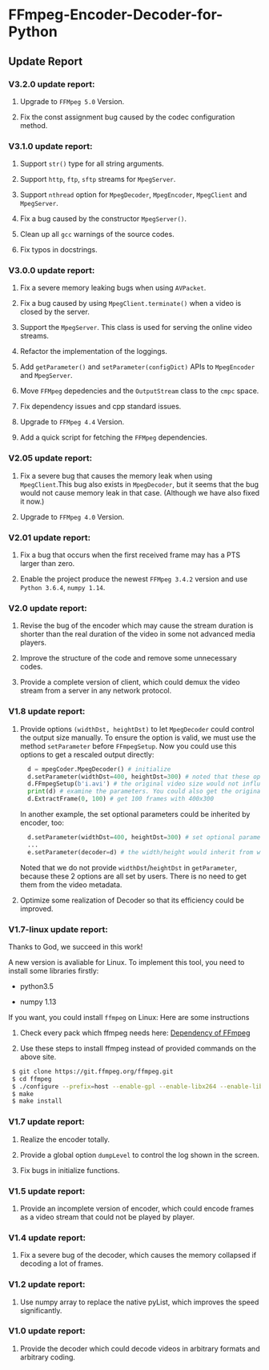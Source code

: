 # FFmpeg-Encoder-Decoder-for-Python

## Update Report

### V3.2.0 update report:

1. Upgrade to `FFMpeg 5.0` Version.

2. Fix the const assignment bug caused by the codec configuration method.

### V3.1.0 update report:

1. Support `str()` type for all string arguments.

2. Support `http`, `ftp`, `sftp` streams for `MpegServer`.

3. Support `nthread` option for `MpegDecoder`, `MpegEncoder`, `MpegClient` and `MpegServer`.

4. Fix a bug caused by the constructor `MpegServer()`.

5. Clean up all `gcc` warnings of the source codes.

6. Fix typos in docstrings.

### V3.0.0 update report:

1. Fix a severe memory leaking bugs when using `AVPacket`.

2. Fix a bug caused by using `MpegClient.terminate()` when a video is closed by the server.

3. Support the `MpegServer`. This class is used for serving the online video streams.

4. Refactor the implementation of the loggings.

5. Add `getParameter()` and `setParameter(configDict)` APIs to `MpegEncoder` and `MpegServer`.

6. Move `FFMpeg` depedencies and the `OutputStream` class to the `cmpc` space.

7. Fix dependency issues and cpp standard issues.

8. Upgrade to `FFMpeg 4.4` Version.

9. Add a quick script for fetching the `FFMpeg` dependencies.

### V2.05 update report:

1. Fix a severe bug that causes the memory leak when using `MpegClient`.This bug also exists in `MpegDecoder`, but it seems that the bug would not cause memory leak in that case. (Although we have also fixed it now.)

2. Upgrade to `FFMpeg 4.0` Version.

### V2.01 update report:

1. Fix a bug that occurs when the first received frame may has a PTS larger than zero.

2. Enable the project produce the newest `FFMpeg 3.4.2` version and use `Python 3.6.4`, `numpy 1.14`. 

### V2.0 update report:

1. Revise the bug of the encoder which may cause the stream duration is shorter than the real duration of the video in some not advanced media players.

2. Improve the structure of the code and remove some unnecessary codes.

3. Provide a complete version of client, which could demux the video stream from a server in any network protocol.

### V1.8 update report:

1. Provide options `(widthDst, heightDst)` to let `MpegDecoder` could control the output size manually. To ensure the option is valid, we must use the method `setParameter` before `FFmpegSetup`. Now you could use this options to get a rescaled output directly:

    ```python
      d = mpegCoder.MpegDecoder() # initialize
      d.setParameter(widthDst=400, heightDst=300) # noted that these options must be set before 'FFmpegSetup'! 
      d.FFmpegSetup(b'i.avi') # the original video size would not influence the output
      print(d) # examine the parameters. You could also get the original video size by 'getParameter'
      d.ExtractFrame(0, 100) # get 100 frames with 400x300
    ```

    In another example, the set optional parameters could be inherited by encoder, too:

    ```python
      d.setParameter(widthDst=400, heightDst=300) # set optional parameters
      ...
      e.setParameter(decoder=d) # the width/height would inherit from widthDst/heightDst rather than original width/height of the decoder.
    ```

    Noted that we do not provide `widthDst`/`heightDst` in `getParameter`, because these 2 options are all set by users. There is no need to get them from the video metadata. 

2. Optimize some realization of Decoder so that its efficiency could be improved.

### V1.7-linux update report:

Thanks to God, we succeed in this work!

A new version is avaliable for Linux. To implement this tool, you need to install some libraries firstly:

* python3.5

* numpy 1.13

If you want, you could install `ffmpeg` on Linux: Here are some instructions

1. Check every pack which ffmpeg needs here: [Dependency of FFmpeg](https://trac.ffmpeg.org/wiki/CompilationGuide/Ubuntu "Dependency of FFmpeg")

2. Use these steps to install ffmpeg instead of provided commands on the above site.

```Bash
 $ git clone https://git.ffmpeg.org/ffmpeg.git
 $ cd ffmpeg
 $ ./configure --prefix=host --enable-gpl --enable-libx264 --enable-libx265 --enable-shared --disable-static --disable-doc
 $ make
 $ make install
```

### V1.7 update report:

1. Realize the encoder totally.

2. Provide a global option `dumpLevel` to control the log shown in the screen.

3. Fix bugs in initialize functions.

### V1.5 update report:

1. Provide an incomplete version of encoder, which could encode frames as a video stream that could not be played by player.
 
### V1.4 update report:

1. Fix a severe bug of the decoder, which causes the memory collapsed if decoding a lot of frames.
 
### V1.2 update report:

1. Use numpy array to replace the native pyList, which improves the speed  significantly.
 
### V1.0 update report:

1. Provide the decoder which could decode videos in arbitrary formats and arbitrary coding.
